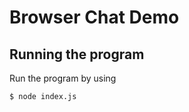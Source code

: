 # Browser Chat Demo

## Running the program

Run the program by using

```shell
$ node index.js
```
